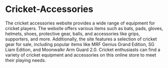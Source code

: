 # Cricket-Accessories
The cricket accessories website provides a wide range of equipment for cricket players. The website offers various items such as bats, pads, gloves, helmets, shoes, protective gear, balls, and accessories like grips, supporters, and more. Additionally, the site features a selection of cricket gear for sale, including popular items like MRF Genius Grand Edition, SG Liam Edition, and Moonwalkr Arm Guard 2.0. Cricket enthusiasts can find a variety of cricket equipment and accessories on this online store to meet their playing needs.
